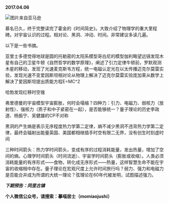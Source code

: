 
          
**2017.04.06**

![](https://mmbiz.qlogo.cn/mmbiz_jpg/uDI3FLln00YRU2LCCFribicmGPibHbekqQlsdIjhDsGwNqB1j6OvOEcia6BnwKJ6L1H7Ho9tpmSx7V1FqU1wbkcxfw/0?wx_fmt=jpeg)图片来自亚马逊


慕名已久，终于完整读完了霍金的《时间简史》。大致介绍了物理学的重大里程碑。对宇宙认识的过程。相对论、黑洞、冲动、时间。非常建议多读几遍。

以下是一些书摘。

亚里士多德觉得地球是圆的托勒密的太阳系模型哥白尼的模型伽利略望远镜发现木星有自己的卫星牛顿《自然哲学的数学原理》，阐述了引力定律牛顿前，罗默观测木星的移动，发现了光速麦克斯韦方程，统一电磁认定光在以太传播迈克尔莫雷实验，发现光速不变爱因斯坦相对论从物理上解决了迈克尔莫雷实验庞加莱从数学上解决了爱因斯坦提出质能方程E=MC^2

哈勃发现红移时空锥

弗里德曼的宇宙模型宇宙膨胀，何时会塌缩？四种力：引力、电磁力、弱核力（放射性）、强核力（质子和中子紧密在一起），是否能够统一？量子理论的历史李政道、杨振宁、吴健雄的CP不对称

黑洞的产生熵是表示无序程度热力学第二定律，熵不减少黑洞不违背热力学第二定律，最终会辐射出能量英国、美国都相继插手时空有限二无界，没有创生时刻虚时间

三种时间箭头：热力学时间箭头，变成有序的过程消耗能量，发出热量，增加了空间的熵。心理学时间箭头（时间流逝）、宇宙学时间箭头（膨胀或收缩）。人类必须消耗能量的有序形式——食物，转化成无序形式——热量，这样智慧生命不能在宇宙的收缩相中存在。量子理论在宏观尺度上允许时间旅行吗？弱力、强力和电磁力是否能合并成为所谓的大统一理论？弦理论在60年代被发明，试图描述强力。


***下期预告：同里古镇***


**个人微信公众号，请搜索：摹喵居士（momiaojushi）**

        